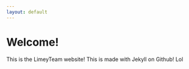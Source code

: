 ```yaml
---
layout: default
---
```


# Welcome!
This is the LimeyTeam website! This is made with Jekyll on Github!
Lol
